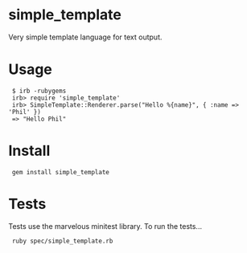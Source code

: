 simple_template
===============

Very simple template language for text output.

Usage
=====

     $ irb -rubygems
     irb> require 'simple_template'
     irb> SimpleTemplate::Renderer.parse("Hello %{name}", { :name => 'Phil' })
     => "Hello Phil"


Install
=======

     gem install simple_template


Tests
=====

Tests use the marvelous minitest library.  To run the tests...

     ruby spec/simple_template.rb
